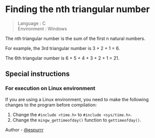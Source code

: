 # Finding the nth triangular number

> Language : C
\
> Environment : Windows


The nth triangular number is the sum of the first n natural numbers.

For example, the 3rd triangular number is 3 + 2 + 1 = 6.

The 6th triangular number is 6 + 5 + 4 + 3 + 2 + 1 = 21.

## Special instructions

### For execution on Linux environment

If you are using a Linux environment, you need to make the following changes to the program before compilation:

1. Change the `#include <time.h>` to `#include <sys/time.h>`.
2. Change the `mingw_gettimeofday()` function to `gettimeofday()`.

Author - [@espurrr](https://github.com/espurrr)
